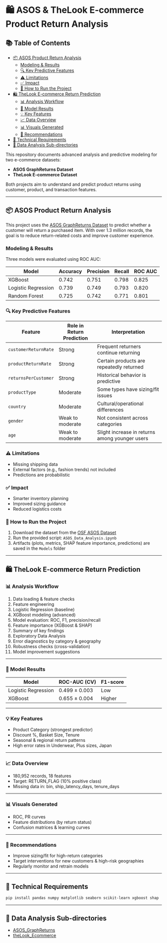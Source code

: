 # 🛍️ ASOS & TheLook E-commerce Product Return Analysis

## 📚 Table of Contents

*   [📦 ASOS Product Return Analysis](#-asos-product-return-analysis)
    *   [Modeling & Results](#-modeling--results)
    *   [🔍 Key Predictive Features](#-key-predictive-features)
    *   [⚠️ Limitations](#️-limitations)
    *   [✅ Impact](#-impact)
    *   [📂 How to Run the Project](#-how-to-run-the-project)
*   [🛍️ TheLook E-commerce Return Prediction](#️-thelook-e-commerce-return-prediction)
    *   [📊 Analysis Workflow](#-analysis-workflow)
    *   [🎯 Model Results](#-model-results)
    *   [💡 Key Features](#-key-features)
    *   [📈 Data Overview](#-data-overview)
    *   [📊 Visuals Generated](#-visuals-generated)
    *   [💼 Recommendations](#-recommendations)
*   [🔧 Technical Requirements](#-technical-requirements)
*   [📂 Data Analysis Sub-directories](#-data-analysis-sub-directories)


This repository documents advanced analysis and predictive modeling for two e-commerce datasets:
- **ASOS GraphReturns Dataset**
- **TheLook E-commerce Dataset**

Both projects aim to understand and predict product returns using customer, product, and transaction features.

---

## 📦 ASOS Product Return Analysis

This project uses the [ASOS GraphReturns Dataset](https://osf.io/c793h/) to predict whether a customer will return a purchased item. With over 1.3 million records, the goal is to reduce return-related costs and improve customer experience.

###  Modeling & Results

Three models were evaluated using ROC AUC:

| Model               | Accuracy | Precision | Recall | ROC AUC |
|--------------------|----------|-----------|--------|---------|
| XGBoost            | 0.742    | 0.751     | 0.798  | 0.825   |
| Logistic Regression| 0.739    | 0.749     | 0.793  | 0.820   |
| Random Forest      | 0.725    | 0.742     | 0.771  | 0.801   |



### 🔍 Key Predictive Features

| **Feature**             | **Role in Return Prediction** | **Interpretation**                                 |
|-------------------------|-------------------------------|----------------------------------------------------|
| `customerReturnRate`    | Strong                        | Frequent returners continue returning              |
| `productReturnRate`     | Strong                        | Certain products are repeatedly returned           |
| `returnsPerCustomer`    | Strong                        | Historical behavior is predictive                  |
| `productType`           | Moderate                      | Some types have sizing/fit issues                  |
| `country`               | Moderate                      | Cultural/operational differences                   |
| `gender`                | Weak to moderate              | Not consistent across categories                   |
| `age`                   | Weak to moderate              | Slight increase in returns among younger users     |



### ⚠️ Limitations

- Missing shipping data
- External factors (e.g., fashion trends) not included
- Predictions are probabilistic

### ✅ Impact

- Smarter inventory planning
- Improved sizing guidance
- Reduced logistics costs
### 📂 How to Run the Project

1. Download the dataset from the [OSF ASOS Dataset](https://osf.io/c793h/)
2. Run the provided script: `ASOS_Data_Analysis.ipynb`
3. Artifacts (plots, metrics, SHAP feature importance, predictions) are saved in the `Models` folder

---

## 🛍️ TheLook E-commerce Return Prediction

### 📊 Analysis Workflow

1. Data loading & feature checks
2. Feature engineering
3. Logistic Regression (baseline)
4. XGBoost modeling (advanced)
5. Model evaluation: ROC, F1, precision/recall
6. Feature importance (XGBoost & SHAP)
7. Summary of key findings
8. Exploratory Data Analysis
9. Error diagnostics by category & geography
10. Robustness checks (cross-validation)
11. Model improvement suggestions

---

### 🎯 Model Results

| Model               | ROC-AUC (CV) | F1-score |
|--------------------|--------------|----------|
| Logistic Regression| 0.499 ± 0.003| Low      |
| XGBoost            | 0.655 ± 0.004| Higher   |

---

### 💡 Key Features

- Product Category (strongest predictor)
- Discount %, Basket Size, Tenure
- Seasonal & regional return patterns
- High error rates in Underwear, Plus sizes, Japan

---

### 📈 Data Overview

- 180,952 records, 18 features
- Target: RETURN_FLAG (10% positive class)
- Missing data in: bin, ship_latency_days, tenure_days

---

### 📊 Visuals Generated

- ROC, PR curves
- Feature distributions (by return status)
- Confusion matrices & learning curves

---

### 💼 Recommendations

- Improve sizing/fit for high-return categories
- Target interventions for new customers & high-risk geographies
- Regularly monitor and retrain models

---

## 🔧 Technical Requirements

```bash
pip install pandas numpy matplotlib seaborn scikit-learn xgboost shap
```

---
## 📂 Data Analysis Sub-directories

*   [ASOS_GraphReturns](./ASOS_GraphReturns)
*   [theLook_Ecommerce](./theLook_Ecommerce)